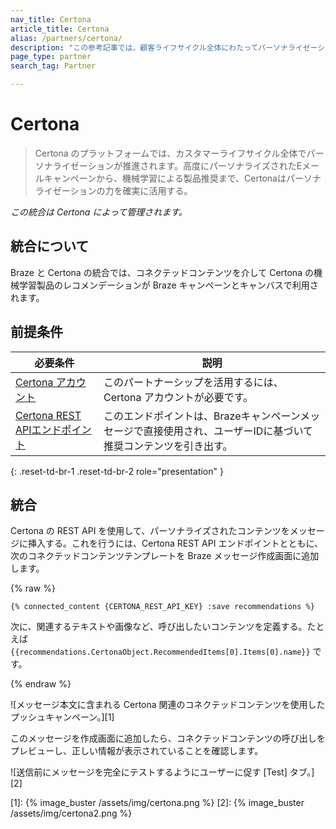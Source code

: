 ```yaml
---
nav_title: Certona
article_title: Certona
alias: /partners/certona/
description: "この参考記事では、顧客ライフサイクル全体にわたってパーソナライゼーションを提供するリアルタイム・オムニチャネル・パーソナライゼーション・ソリューションであるBrazeとCertonaのパートナーシップについて概説している。Certona と Braze Connected Content パートナーを合わせて使用することで、マルチチャネルキャンペーンにおすすめのコンテンツを簡単に挿入できます。"
page_type: partner
search_tag: Partner

---
```


# Certona

> Certona のプラットフォームでは、カスタマーライフサイクル全体でパーソナライゼーションが推進されます。高度にパーソナライズされたEメールキャンペーンから、機械学習による製品推奨まで、Certonaはパーソナライゼーションの力を確実に活用する。

_この統合は Certona によって管理されます。_

## 統合について

Braze と Certona の統合では、コネクテッドコンテンツを介して Certona の機械学習製品のレコメンデーションが Braze キャンペーンとキャンバスで利用されます。

## 前提条件

| 必要条件| 説明|
| ---| ---|
| [Certona アカウント](https://manage.certona.com/) | このパートナーシップを活用するには、Certona アカウントが必要です。 |
| [Certona REST APIエンドポイント](https://manage.certona.com/) | このエンドポイントは、Brazeキャンペーンメッセージで直接使用され、ユーザーIDに基づいて推奨コンテンツを引き出す。 |
{: .reset-td-br-1 .reset-td-br-2 role="presentation" }

## 統合

Certona の REST API を使用して、パーソナライズされたコンテンツをメッセージに挿入する。これを行うには、Certona REST API エンドポイントとともに、次のコネクテッドコンテンツテンプレートを Braze メッセージ作成画面に追加します。

{% raw %}
```liquid
{% connected_content {CERTONA_REST_API_KEY} :save recommendations %}
```

次に、関連するテキストや画像など、呼び出したいコンテンツを定義する。たとえば `{{recommendations.CertonaObject.RecommendedItems[0].Items[0].name}}` です。

{% endraw %}

![メッセージ本文に含まれる Certona 関連のコネクテッドコンテンツを使用したプッシュキャンペーン。][1]

このメッセージを作成画面に追加したら、コネクテッドコンテンツの呼び出しをプレビューし、正しい情報が表示されていることを確認します。

![送信前にメッセージを完全にテストするようにユーザーに促す [Test] タブ。][2]


[1]: {% image_buster /assets/img/certona.png %}
[2]: {% image_buster /assets/img/certona2.png %}